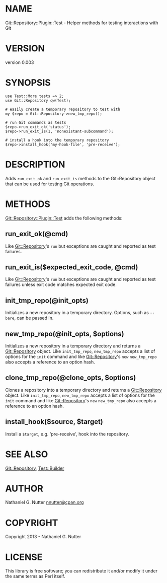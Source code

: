 # NAME

Git::Repository::Plugin::Test - Helper methods for testing interactions with Git

# VERSION

version 0.003

# SYNOPSIS

    use Test::More tests => 2;
    use Git::Repository qw(Test);

    # easily create a temporary repository to test with
    my $repo = Git::Repository->new_tmp_repo();

    # run Git commands as tests
    $repo->run_exit_ok('status');
    $repo->run_exit_is(1, 'nonexistant-subcommand');

    # install a hook into the temporary repository
    $repo->install_hook('my-hook-file', 'pre-receive');

# DESCRIPTION

Adds `run_exit_ok` and `run_exit_is` methods to the Git::Repository object
that can be used for testing Git operations.

# METHODS

[Git::Repository::Plugin::Test](https://metacpan.org/pod/Git::Repository::Plugin::Test) adds the
following methods:

## run\_exit\_ok(@cmd)

Like [Git::Repository](https://metacpan.org/pod/Git::Repository)'s `run` but exceptions are caught and
reported as test failures.

## run\_exit\_is($expected\_exit\_code, @cmd)

Like [Git::Repository](https://metacpan.org/pod/Git::Repository)'s `run` but exceptions are caught and
reported as test failures unless exit code matches expected exit code.

## init\_tmp\_repo(@init\_opts)

Initializes a new repository in a temporary directory.  Options, such as
`--bare`, can be passed in.

## new\_tmp\_repo(@init\_opts, $options)

Initializes a new repository in a temporary directory and returns a
[Git::Repository](https://metacpan.org/pod/Git::Repository) object.  Like `init_tmp_repo`,
`new_tmp_repo` accepts a list of options for the `init` command and like
[Git::Repository](https://metacpan.org/pod/Git::Repository)'s `new` `new_tmp_repo` also accepts a
reference to an option hash.

## clone\_tmp\_repo(@clone\_opts, $options)

Clones a repository into a temporary directory and returns a
[Git::Repository](https://metacpan.org/pod/Git::Repository) object.  Like `init_tmp_repo`,
`new_tmp_repo` accepts a list of options for the `init` command and like
[Git::Repository](https://metacpan.org/pod/Git::Repository)'s `new` `new_tmp_repo` also accepts a
reference to an option hash.

## install\_hook($source, $target)

Install a `$target`, e.g. 'pre-receive', hook into the repository.

# SEE ALSO

[Git::Repository](https://metacpan.org/pod/Git::Repository), [Test::Builder](https://metacpan.org/pod/Test::Builder)

# AUTHOR

Nathaniel G. Nutter <nnutter@cpan.org>

# COPYRIGHT

Copyright 2013 - Nathaniel G. Nutter

# LICENSE

This library is free software; you can redistribute it and/or modify
it under the same terms as Perl itself.
